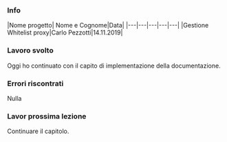 ### Info
|Nome progetto|   Nome e Cognome|Data|
|---|---|---|---|---|
|Gestione Whitelist proxy|Carlo Pezzotti|14.11.2019|

### <b>Lavoro svolto</b>
Oggi ho continuato con il capito di implementazione della documentazione.

### <b>Errori riscontrati</b>
Nulla

### <b>Lavor prossima lezione</b>
Continuare il capitolo.